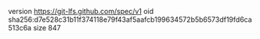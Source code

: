 version https://git-lfs.github.com/spec/v1
oid sha256:d7e528c31b11f374118e79f43af5aafcb199634572b5b6573df19fd6ca513c6a
size 847

